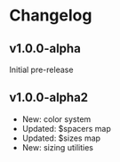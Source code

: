 # Changelog

## v1.0.0-alpha

Initial pre-release

## v1.0.0-alpha2

* New: color system
* Updated: $spacers map
* Updated: $sizes map
* New: sizing utilities